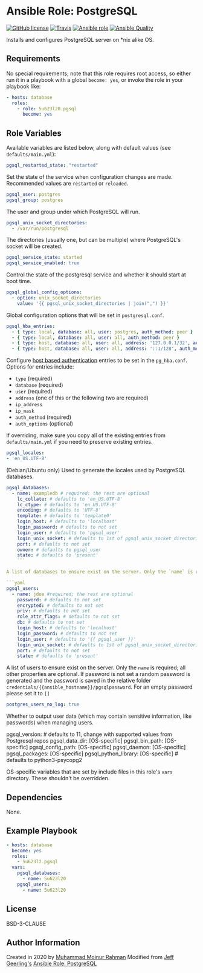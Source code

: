 # Ansible Role: PostgreSQL
[![GitHub license](https://img.shields.io/github/license/5u623l20/ansible-role-pgsql)](https://github.com/5u623l20/ansible-role-pgsql/blob/master/LICENSE)
[![Travis](https://img.shields.io/travis/5u623l20/ansible-role-pgsql)](https://travis-ci.org/5u623l20/ansible-role-pgsql)
[![Ansible role](https://img.shields.io/ansible/role/47595)](https://galaxy.ansible.com/5u623l20/pgsql)
[![Ansible Quality](https://img.shields.io/ansible/quality/47595)](https://galaxy.ansible.com/5u623l20/pgsql)

Installs and configures PostgreSQL server on *nix alike OS.

## Requirements

No special requirements; note that this role requires root access, so either run it in a playbook with a global `become: yes`, or invoke the role in your playbook like:

```yaml
- hosts: database
  roles:
    - role: 5u623l20.pgsql
      become: yes
```

## Role Variables

Available variables are listed below, along with default values (see `defaults/main.yml`):

```yaml
pgsql_restarted_state: "restarted"
```

Set the state of the service when configuration changes are made. Recommended values are `restarted` or `reloaded`.


```yaml
pgsql_user: postgres
pgsql_group: postgres
```

The user and group under which PostgreSQL will run.

```yaml
pgsql_unix_socket_directories:
  - /var/run/postgresql
```

The directories (usually one, but can be multiple) where PostgreSQL's socket will be created.

```yaml
pgsql_service_state: started
pgsql_service_enabled: true
```

Control the state of the postgresql service and whether it should start at boot time.

```yaml
pgsql_global_config_options:
  - option: unix_socket_directories
    value: '{{ pgsql_unix_socket_directories | join(",") }}'
```

Global configuration options that will be set in `postgresql.conf`.

```yaml
pgsql_hba_entries:
  - { type: local, database: all, user: postgres, auth_method: peer }
  - { type: local, database: all, user: all, auth_method: peer }
  - { type: host, database: all, user: all, address: '127.0.0.1/32', auth_method: md5 }
  - { type: host, database: all, user: all, address: '::1/128', auth_method: md5 }
```

Configure [host based authentication](https://www.postgresql.org/docs/current/static/auth-pg-hba-conf.html) entries to be set in the `pg_hba.conf`. Options for entries include:

- `type` (required)
- `database` (required)
- `user` (required)
- `address` (one of this or the following two are required)
- `ip_address`
- `ip_mask`
- `auth_method` (required)
- `auth_options` (optional)

If overriding, make sure you copy all of the existing entries from `defaults/main.yml` if you need to preserve existing entries.

```yaml
pgsql_locales:
- 'en_US.UTF-8'
```

(Debian/Ubuntu only) Used to generate the locales used by PostgreSQL databases.

```yaml
pgsql_databases:
  - name: exampledb # required; the rest are optional
    lc_collate: # defaults to 'en_US.UTF-8'
    lc_ctype: # defaults to 'en_US.UTF-8'
    encoding: # defaults to 'UTF-8'
    template: # defaults to 'template0'
    login_host: # defaults to 'localhost'
    login_password: # defaults to not set
    login_user: # defaults to 'pgsql_user'
    login_unix_socket: # defaults to 1st of pgsql_unix_socket_directories
    port: # defaults to not set
    owner: # defaults to pgsql_user
    state: # defaults to 'present'
    ```

A list of databases to ensure exist on the server. Only the `name` is required; all other properties are optional.

```yaml
pgsql_users:
  - name: jdoe #required; the rest are optional
    password: # defaults to not set
    encrypted: # defaults to not set
    priv: # defaults to not set
    role_attr_flags: # defaults to not set
    db: # defaults to not set
    login_host: # defaults to 'localhost'
    login_password: # defaults to not set
    login_user: # defaults to '{{ pgsql_user }}'
    login_unix_socket: # defaults to 1st of pgsql_unix_socket_directories
    port: # defaults to not set
    state: # defaults to 'present'
```

A list of users to ensure exist on the server. Only the `name` is required; all other properties are optional. If password is not set a random password is generated and the password is saved in the relative folder `credentials/{{ansible_hostname}}/pgsqlpassword`. For an empty password please set it to `[]`

```yaml
postgres_users_no_log: true
```

Whether to output user data (which may contain sensitive information, like passwords) when managing users.

pgsql_version: # defaults to 11, change with supported values from Postgresql repos
pgsql_data_dir: [OS-specific]
pgsql_bin_path: [OS-specific]
pgsql_config_path: [OS-specific]
pgsql_daemon: [OS-specific]
pgsql_packages: [OS-specific]
pgsql_python_library: [OS-specific] # defaults to python3-psycopg2

OS-specific variables that are set by include files in this role's `vars` directory. These shouldn't be overridden.

## Dependencies

None.

## Example Playbook

```yaml
- hosts: database
  become: yes
  roles:
    - 5u623l2.pgsql
  vars:
    pgsql_databases:
      - name: 5u623l20
    pgsql_users:
      - name: 5u623l20
```

## License

BSD-3-CLAUSE

## Author Information

Created in 2020 by [Muhammad Moinur Rahman](https://bofh.am)
Modified from [Jeff Geerling's](https://www.jeffgeerling.com/) [Ansible Role: PostgreSQL](https://github.com/geerlingguy/ansible-role-postgresql/)

